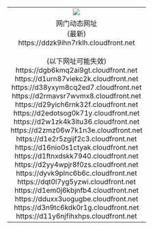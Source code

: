 ﻿<table>
  <tr></tr>
  <tr><td colspan=2 align=center><img src="https://ddzk9ihn7rklh.cloudfront.net/Up/oGate.jpg" /></td></tr>
  <tr><td colspan=2 align=center>网门动态网址<br/>(最新)
<br>https://ddzk9ihn7rklh.cloudfront.net
<br/><br/>(以下网址可能失效)
<br>https://dgb6kmq2ai9gt.cloudfront.net
<br>https://d1urn87viekc2k.cloudfront.net
<br>https://d38yxym8cq2ed7.cloudfront.net
<br>https://d2rmavsr7wvmx8.cloudfront.net
<br>https://d29yich6rnk32f.cloudfront.net
<br>https://d2edotsog0k71y.cloudfront.net
<br>https://d2w1zk4k3itu36.cloudfront.net
<br>https://d2zmz06w7k1n3e.cloudfront.net
<br>https://d1e2r5zgijf2c3.cloudfront.net
<br>https://d16nio0s1ctyak.cloudfront.net
<br>https://d1ftnxdskk7940.cloudfront.net
<br>https://d2yy4wpjr8f0zs.cloudfront.net
<br>https://dyvk9plnc6b6c.cloudfront.net
<br>https://dqt0l7yg5yzwi.cloudfront.net
<br>https://d1em0j6kbjnfb4.cloudfront.net
<br>https://dduxx3uogugbe.cloudfront.net
<br>https://d3n9tc6kdk0r1g.cloudfront.net
<br>https://d11y6njfihxhps.cloudfront.net
    </td>
  </tr>
</table>
